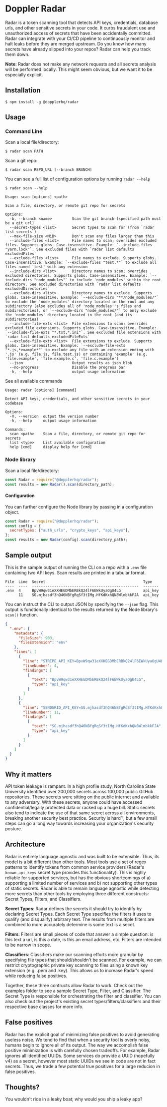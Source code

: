 # Doppler Radar

Radar is a token scanning tool that detects API keys, credentials, database urls, and other sensitive secrets in your code. It curbs fraudulent use and unauthorized access of secrets that have been accidentally committed. Radar can integrate with your CI/CD pipeline to continuously monitor and halt leaks before they are merged upstream. Do you know how many secrets have already slipped into your repos? Radar can help you track them down.

**Note:** Radar does not make any network requests and all secrets analysis will be performed locally. This might seem obvious, but we want it to be especially explicit.

## Installation

```
$ npm install -g @dopplerhq/radar
```

## Usage

### Command Line

Scan a local file/directory:
```
$ radar scan PATH
```

Scan a git repo:
```
$ radar scan REPO_URL [--branch BRANCH]
```

You can see a full list of configuration options by running `radar --help`
```
$ radar scan --help

Usage: scan [options] <path>

Scan a file, directory, or remote git repo for secrets

Options:
  -b, --branch <name>         Scan the git branch (specified path must be a git url)
  --secret-types <list>       Secret types to scan for (from `radar list secrets`)
  --max-file-size <MiB>       Don't scan any files larger than this
  --include-files <list>      File names to scan; overrides excluded files. Supports globs. Case-insensitive. Example: `--include-files "yarn.lock"`. See excluded files with `radar list defaults excludedFiles`
  --exclude-files <list>      File names to exclude. Supports globs. Case-insensitive. Example: `--exclude-files "test.*"` to exclude all files named 'test' with any extension
  --include-dirs <list>       Directory names to scan; overrides excluded directories. Supports globs. Case-insensitive. Example: `--include-dirs "node_modules"` to include 'node_modules' within the root directory. See excluded directories with `radar list defaults excludedDirectories`
  --exclude-dirs <list>       Directory names to exclude. Supports globs. Case-insensitive. Example: `--exclude-dirs "**/node_modules/"` to exclude the 'node_modules' directory located in the root and any subdirectory (also excludes all of 'node_modules''s files and subdirectories), or `--exclude-dirs "node_modules/"` to only exclude the 'node_modules' directory located in the root (and its subdirectories)
  --include-file-exts <list>  File extensions to scan; overrides excluded file extensions. Supports globs. Case-insensitive. Example: `--include-file-exts "*.txt,*.ini"`. See excluded file extensions with `radar list defaults excludedFileExts`
  --exclude-file-exts <list>  File extensions to exclude. Supports globs. Case-insensitive. Example: `--exclude-file-exts "*.js,*example*"` to exclude any file with an extension ending with '.js' (e.g. file.js, file.test.js) or containing 'example' (e.g. 'file.example', 'file.example.c', 'file.c.example')
  --json                      Output results as json blob
  --no-progress               Disable the progress bar
  -h, --help                  output usage information
```

See all available commands
```
Usage: radar [options] [command]

Detect API keys, credentials, and other sensitive secrets in your codebase

Options:
  -V, --version  output the version number
  -h, --help     output usage information

Commands:
  scan <path>    Scan a file, directory, or remote git repo for secrets
  list <type>    List available configuration
  help [cmd]     display help for [cmd]
```

### Node library

Scan a local file/directory:

``` js
const Radar = require("@dopplerhq/radar");
const results = new Radar().scan(directory_path);
```

#### Configuration

You can further configure the Node library by passing in a configuration object.

``` js
const Radar = require("@dopplerhq/radar");
const config = {
  secretTypes: ["auth_urls", "crypto_keys", "api_keys"],
};
const results = new Radar(config).scan(directory_path);
```

## Sample output

This is the sample output of running the CLI on a repo with a `.env` file containing two API keys. Scan results are printed in a tabular format.

```
File  Line  Secret                                            Type
----  ----  ------------------------------------------------  -------
.env  4     BpvW9qw31eXXHEGDMbERBkQ24lF6EWkUyaOgU4LG          api_key
      11    SG.mjhasdf3hQ46NBfgRqSf3tIMg.HfKdKxhQN8WlmbkkFJA  api_key
```

You can instruct the CLI to output JSON by specifying the `--json` flag. This output is functionally identical to the results returned by the Node library's `scan()` function.

```json
{
  ".env": {
    "metadata": {
      "fileSize": 903,
      "fileExtension": "env"
    },
    "lines": [
      {
        "line": "STRIPE_API_KEY=BpvW9qw31eXXHEGDMbERBkQ24lF6EWkUyaOgU4LG",
        "lineNumber": 4,
        "findings": [
          {
            "text": "BpvW9qw31eXXHEGDMbERBkQ24lF6EWkUyaOgU4LG",
            "type": "api_key"
          }
        ]
      },
      {
        "line": "SENDGRID_API_KEY=SG.mjhasdf3hQ46NBfgRqSf3tIMg.HfKdKxhQN8WlmbkkFJA",
        "lineNumber": 11,
        "findings": [
          {
            "text": "SG.mjhasdf3hQ46NBfgRqSf3tIMg.HfKdKxhQN8WlmbkkFJA",
            "type": "api_key"
          }
        ]
      }
    ]
  }
}
```

## Why it matters
API token leakage is rampant. In a high profile study, North Carolina State University identified over 200,000 secrets across 100,000 public GitHub repositories. These secrets were sitting on the public internet and available to any adversary. With these secrets, anyone could have accessed confidential/legally protected data or racked up a huge bill. Static secrets also tend to indicate the use of that same secret across all environments, breaking another security best practice. Security is hard™, but a few small steps can go a long way towards increasing your organization's security posture.

## Architecture

Radar is entirely language agnostic and was built to be extensible. Thus, its model is a bit different than other tools. Most tools use a set of regex patterns to identify tokens from common service providers (Radar's `known_api_keys` secret type provides this functionality). This is highly reliable for supported services, but has the obvious shortcomings of a) supporting a limited number of services and b) not supporting other types of static secrets. Radar is able to remain language agnostic while detecting more secrets than other tools by employing three different constructs: Secret Types, Filters, and Classifiers.

**Secret Types**: Radar defines the secrets it should try to identify by declaring Secret Types. Each Secret Type specifies the filters it uses to qualify (and disqualify) arbitrary text. The results from multiple filters are combined to more accurately determine is some text is a secet.

**Filters**: Filters are small pieces of code that answer a simple question: is this text a url, is this a date, is this an email address, etc. Filters are intended to be narrow in scope.

**Classifiers**: Classifiers make our scanning efforts more granular by specifying file types that should/shouldn't be scanned. For example, we can restrict cryptographic private key scanning to files using a known key extension (e.g. .pem and .key). This allows us to increase Radar's speed while reducing false positives.

Together, these three contructs allow Radar to work. Check out the examples folder to see a sample Secret Type, Filter, and Classifier. The Secret Type is responsible for orchestrating the filter and classifier. You can also check out the project's existing secret types/filters/classifiers and their respective base classes for more info.

## False positives

Radar has the explicit goal of minimizing false positives to avoid generating useless noise. We tend to find that when a security tool is overly noisy, humans begin to ignore all of its output. The way we accomplish false positive minimization is with carefully chosen tradeoffs. For example, Radar ignores all identified UUIDs. Some services do provide a UUID (hopefully v4) as a secret, however most static UUIDs we see in code are not in fact secrets. Thus, we trade a few potential true positives for a large reducion in false positives.

## Thoughts?
You wouldn't ride in a leaky boat; why would you ship a leaky app?
